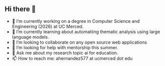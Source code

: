 ## Hi there 👋

- 🔭 I’m currently working on a degree in Computer Science and Engineering (2026) at UC Merced.
- 🌱 I’m currently learning about automatiing thematic analysis using large language models.
- 👯 I’m looking to collaborate on any open source web applications
- 🤔 I’m looking for help with mentorship this summer. 
- 💬 Ask me about my research topic ai for education.
- 📫 How to reach me: ahernandez577 at ucmerced dot edu
